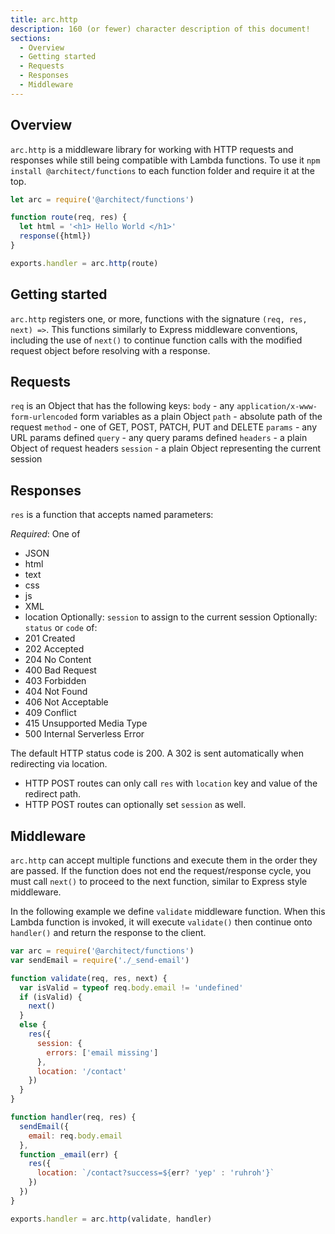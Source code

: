 ```yaml
---
title: arc.http
description: 160 (or fewer) character description of this document!
sections:
  - Overview
  - Getting started
  - Requests
  - Responses
  - Middleware
---
```


## Overview

`arc.http` is a middleware library for working with HTTP requests and responses while still being compatible with Lambda functions. To use it `npm install @architect/functions` to each function folder and require it at the top. 

```js
let arc = require('@architect/functions')

function route(req, res) {
  let html = '<h1> Hello World </h1>'
  response({html})
} 

exports.handler = arc.http(route)
```

## Getting started

`arc.http` registers one, or more, functions with the signature `(req, res, next) =>`. This functions similarly to Express middleware conventions, including the use of `next()` to continue function calls with the modified request object before resolving with a response. 

## Requests

`req` is an Object that has the following keys: 
`body` - any `application/x-www-form-urlencoded` form variables as a plain Object
`path` - absolute path of the request
`method` - one of GET, POST, PATCH, PUT and DELETE
`params` - any URL params defined
`query` - any query params defined
`headers` - a plain Object of request headers
`session` - a plain Object representing the current session


## Responses

`res` is a function that accepts named parameters: 

*Required*: One of 
- JSON
- html 
- text
- css
- js
- XML
- location
Optionally: `session` to assign to the current session
Optionally: `status` or `code` of: 
- 201 Created
- 202 Accepted
- 204 No Content
- 400 Bad Request
- 403 Forbidden
- 404 Not Found
- 406 Not Acceptable
- 409 Conflict
- 415 Unsupported Media Type
- 500 Internal Serverless Error

The default HTTP status code is 200. A 302 is sent automatically when redirecting via location.

- HTTP POST routes can only call `res` with `location` key and value of the redirect path.
- HTTP POST routes can optionally set `session` as well.

## Middleware

`arc.http` can accept multiple functions and execute them in the order they are passed. If the function does not end the request/response cycle, you must call `next()` to proceed to the next function, similar to Express style middleware. 

In the following example we define `validate` middleware function. When this Lambda function is invoked, it will execute `validate()` then continue onto `handler()` and return the response to the client. 
```js
var arc = require('@architect/functions')
var sendEmail = require('./_send-email')

function validate(req, res, next) {
  var isValid = typeof req.body.email != 'undefined'
  if (isValid) {
    next()
  }
  else {
    res({
      session: {
        errors: ['email missing']
      },
      location: '/contact'
    })
  }
}

function handler(req, res) {
  sendEmail({
    email: req.body.email
  },
  function _email(err) {
    res({
      location: `/contact?success=${err? 'yep' : 'ruhroh'}`
    })
  })
}

exports.handler = arc.http(validate, handler)
```